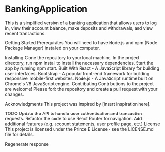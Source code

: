# BankingApplication

This is a simplified version of a banking application that allows users to log in, view their account balance, make deposits and withdrawals, and view recent transactions.

Getting Started
Prerequisites
You will need to have Node.js and npm (Node Package Manager) installed on your computer.

Installing
Clone the repository to your local machine.
In the project directory, run npm install to install the necessary dependencies.
Start the app by running npm start.
Built With
React - A JavaScript library for building user interfaces.
Bootstrap - A popular front-end framework for building responsive, mobile-first websites.
Node.js - A JavaScript runtime built on Chrome's V8 JavaScript engine.
Contributing
Contributions to the project are welcome! Please fork the repository and create a pull request with your changes.

Acknowledgments
This project was inspired by [insert inspiration here].

TODO
Update the API to handle user authentication and transaction requests.
Refactor the code to use React Router for navigation.
Add additional features (e.g. account statements, user profile page, etc.)
License
This project is licensed under the Prince E License - see the LICENSE.md file for details.




Regenerate response
